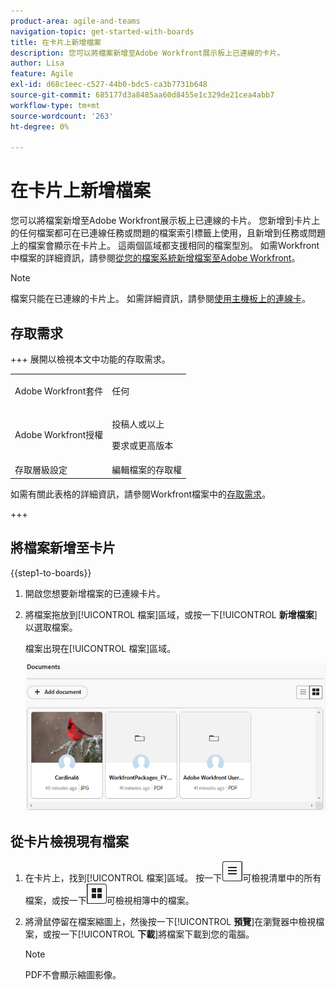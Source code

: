 ```yaml
---
product-area: agile-and-teams
navigation-topic: get-started-with-boards
title: 在卡片上新增檔案
description: 您可以將檔案新增至Adobe Workfront展示板上已連線的卡片。
author: Lisa
feature: Agile
exl-id: d68c1eec-c527-44b0-bdc5-ca3b7731b648
source-git-commit: 685177d3a8485aa60d8455e1c329de21cea4abb7
workflow-type: tm+mt
source-wordcount: '263'
ht-degree: 0%

---
```


# 在卡片上新增檔案

您可以將檔案新增至Adobe Workfront展示板上已連線的卡片。 您新增到卡片上的任何檔案都可在已連線任務或問題的檔案索引標籤上使用，且新增到任務或問題上的檔案會顯示在卡片上。 這兩個區域都支援相同的檔案型別。 如需Workfront中檔案的詳細資訊，請參閱[從您的檔案系統新增檔案至Adobe Workfront](/help/quicksilver/documents/adding-documents-to-workfront/add-documents-from-file-system.md)。

>[!NOTE]
>
>檔案只能在已連線的卡片上。 如需詳細資訊，請參閱[使用主機板上的連線卡](/help/quicksilver/agile/get-started-with-boards/connected-cards.md)。

## 存取需求

+++ 展開以檢視本文中功能的存取需求。

<table style="table-layout:auto"> 
 <col> 
 <col> 
 <tbody> 
  <tr> 
   <td role="rowheader">Adobe Workfront套件</td> 
   <td> <p>任何</p> </td> 
  </tr> 
  <tr> 
   <td role="rowheader">Adobe Workfront授權</td> 
   <td> 
   <p>投稿人或以上</p> 
   <p>要求或更高版本</p>
   </td> 
  </tr> 
   <tr>
   <td role="rowheader">存取層級設定</td>
   <td>編輯檔案的存取權</td>
  </tr>
 </tbody> 
</table>

如需有關此表格的詳細資訊，請參閱Workfront檔案中的[存取需求](/help/quicksilver/administration-and-setup/add-users/access-levels-and-object-permissions/access-level-requirements-in-documentation.md)。

+++

## 將檔案新增至卡片

{{step1-to-boards}}

1. 開啟您想要新增檔案的已連線卡片。
1. 將檔案拖放到[!UICONTROL 檔案]區域，或按一下&#x200B;[!UICONTROL **新增檔案**]&#x200B;以選取檔案。

   檔案出現在[!UICONTROL 檔案]區域。

   ![檔案已新增至卡片](assets/add-document-to-card.png)

## 從卡片檢視現有檔案

1. 在卡片上，找到[!UICONTROL 檔案]區域。 按一下![清單圖示](assets/docs-list-icon.png)可檢視清單中的所有檔案，或按一下![相簿圖示](assets/docs-gallery-icon.png)可檢視相簿中的檔案。
1. 將滑鼠停留在檔案縮圖上，然後按一下&#x200B;[!UICONTROL **預覽**]&#x200B;在瀏覽器中檢視檔案，或按一下&#x200B;[!UICONTROL **下載**]&#x200B;將檔案下載到您的電腦。

   >[!NOTE]
   >
   >PDF不會顯示縮圖影像。
